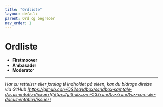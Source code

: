 ```yaml
---
title: "Ordliste"
layout: default
parent: Ord og begreber
nav_order: 1
---
```


# **Ordliste**

- **Firstmoover**
- **Ambasadør**
- **Moderator** 
***

*Har du rettelser eller forslag til indholdet på siden, kan du bidrage direkte via GitHub [https://github.com/OS2sandbox/sandbox-samtale-documentation/issues](https://github.com/OS2sandbox/sandbox-samtale-documentation/issues)*